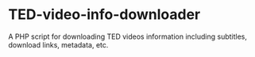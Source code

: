 # TED-video-info-downloader
A PHP script for downloading TED videos information including subtitles, download links, metadata, etc.
